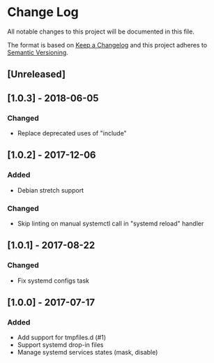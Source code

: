 # Change Log
All notable changes to this project will be documented in this file.

The format is based on [Keep a Changelog](http://keepachangelog.com/)
and this project adheres to [Semantic Versioning](http://semver.org/).

## [Unreleased]

## [1.0.3] - 2018-06-05
### Changed
- Replace deprecated uses of "include"

## [1.0.2] - 2017-12-06
### Added
- Debian stretch support

### Changed
- Skip linting on manual systemctl call in "systemd reload" handler

## [1.0.1] - 2017-08-22
### Changed
- Fix systemd configs task

## [1.0.0] - 2017-07-17
### Added
- Add support for tmpfiles.d (#1)
- Support systemd drop-in files
- Manage systemd services states (mask, disable)
